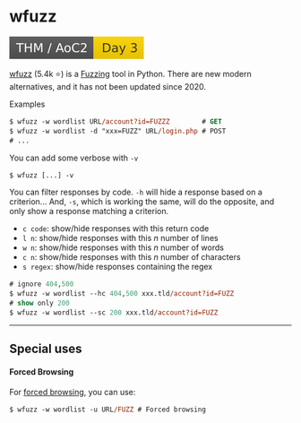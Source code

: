 # wfuzz

[![adventofcyber2](../../../../_badges/thm/adventofcyber2/day3.svg)](https://tryhackme.com/room/adventofcyber2)

<div class="row row-cols-lg-2"><div>

[wfuzz](https://github.com/xmendez/wfuzz) (5.4k ⭐) is a [Fuzzing](/cybersecurity/red-team/s2.discovery/techniques/websites/fuzzing.md) tool in Python. There are new modern alternatives, and it has not been updated since 2020.

Examples

```ps
$ wfuzz -w wordlist URL/account?id=FUZZZ        # GET
$ wfuzz -w wordlist -d "xxx=FUZZ" URL/login.php # POST
# ...
```

You can add some verbose with `-v`

```ps
$ wfuzz [...] -v
```
</div><div>

You can filter responses by code. `-h` will hide a response based on a criterion... And, `-s`, which is working the same, will do the opposite, and only show a response matching a criterion.

* `c code`: show/hide responses with this return code
* `l n`: show/hide responses with this $n$ number of lines
* `w n`: show/hide responses with this $n$ number of words
* `c n`: show/hide responses with this $n$ number of characters
* `s regex`: show/hide responses containing the regex

```ps
# ignore 404,500
$ wfuzz -w wordlist --hc 404,500 xxx.tld/account?id=FUZZ
# show only 200
$ wfuzz -w wordlist --sc 200 xxx.tld/account?id=FUZZ
```
</div></div>

<hr class="sep-both">

## Special uses

<div class="row row-cols-lg-2"><div>

#### Forced Browsing

For [forced browsing](/cybersecurity/red-team/s2.discovery/techniques/websites/forced_browsing.md), you can use:

```ps
$ wfuzz -w wordlist -u URL/FUZZ # Forced browsing
```
</div><div>
</div></div>